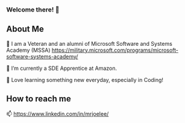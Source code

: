 ### Welcome there! 👋

## About Me
🔭 I am a Veteran and an alumni of Microsoft Software and Systems Academy (MSSA) https://military.microsoft.com/programs/microsoft-software-systems-academy/

🌱 I’m currently a SDE Apprentice at Amazon. 

🌱 Love learning something new everyday, especially in Coding! 

## How to reach me
📫 https://www.linkedin.com/in/mrjoelee/
<!--
**mrjoelee/mrjoelee** is a ✨ _special_ ✨ repository because its `README.md` (this file) appears on your GitHub profile.

Here are some ideas to get you started:

- 🔭 I’m currently working on ...
- 🌱 I’m currently learning ...
- 👯 I’m looking to collaborate on ...
- 🤔 I’m looking for help with ...
- 💬 Ask me about ...
- 📫 How to reach me: ...
- 😄 Pronouns: ...
- ⚡ Fun fact: ...
-->
